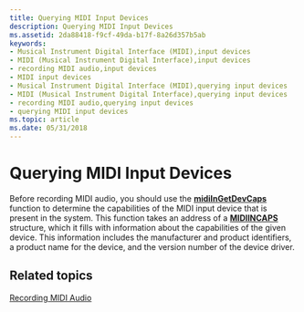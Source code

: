 ```yaml
---
title: Querying MIDI Input Devices
description: Querying MIDI Input Devices
ms.assetid: 2da88418-f9cf-49da-b17f-8a26d357b5ab
keywords:
- Musical Instrument Digital Interface (MIDI),input devices
- MIDI (Musical Instrument Digital Interface),input devices
- recording MIDI audio,input devices
- MIDI input devices
- Musical Instrument Digital Interface (MIDI),querying input devices
- MIDI (Musical Instrument Digital Interface),querying input devices
- recording MIDI audio,querying input devices
- querying MIDI input devices
ms.topic: article
ms.date: 05/31/2018
---
```


# Querying MIDI Input Devices

Before recording MIDI audio, you should use the [**midiInGetDevCaps**](https://msdn.microsoft.com/library/Dd798453(v=VS.85).aspx) function to determine the capabilities of the MIDI input device that is present in the system. This function takes an address of a [**MIDIINCAPS**](https://msdn.microsoft.com/library/Dd798451(v=VS.85).aspx) structure, which it fills with information about the capabilities of the given device. This information includes the manufacturer and product identifiers, a product name for the device, and the version number of the device driver.

## Related topics

<dl> <dt>

[Recording MIDI Audio](recording-midi-audio.md)
</dt> </dl>

 

 




